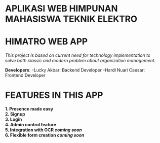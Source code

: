 # APLIKASI WEB HIMPUNAN MAHASISWA TEKNIK ELEKTRO
# HIMATRO WEB APP


*This project is based on current need for technology implementation to solve both classic and modern problem about organization management.*

**Developers:**
-Lucky Akbar: Backend Developer
-Hardi Nuari Caesar: Frontend Developer


# FEATURES IN THIS APP

**1. Presence made easy**<br>
**2. Signup**<br>
**3. Login**<br>
**4. Admin control feature**<br>
**5. Integration with OCR *coming soon***<br>
**6. Flexible form creation *coming soon***